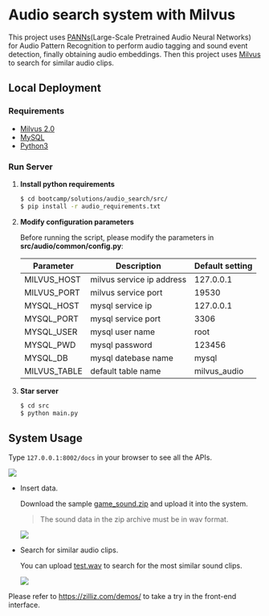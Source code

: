 # Audio search system with Milvus

This project uses [PANNs](https://github.com/qiuqiangkong/audioset_tagging_cnn)(Large-Scale Pretrained Audio Neural Networks) for Audio Pattern Recognition to perform audio tagging and sound event detection, finally obtaining audio embeddings. Then this project uses [Milvus](https://milvus.io/docs/v0.11.0/overview.md) to search for similar audio clips.

## Local Deployment

### Requirements

- [Milvus 2.0](https://milvus.io/docs/v2.0.0/install_standalone-docker.md)
- [MySQL](https://hub.docker.com/r/mysql/mysql-server)
- [Python3](https://www.python.org/downloads/)

### Run Server

1. **Install python requirements**

   ```bash
   $ cd bootcamp/solutions/audio_search/src/
   $ pip install -r audio_requirements.txt
   ```

2. **Modify configuration parameters**

   Before running the script, please modify the parameters in **src/audio/common/config.py**:

   | Parameter    | Description               | Default setting |
   | ------------ | ------------------------- | --------------- |
   | MILVUS_HOST  | milvus service ip address | 127.0.0.1       |
   | MILVUS_PORT  | milvus service port       | 19530           |
   | MYSQL_HOST   | mysql service ip     | 127.0.0.1       |
   | MYSQL_PORT   | mysql service port   | 3306            |
   | MYSQL_USER   | mysql user name      | root            |
   | MYSQL_PWD    | mysql password       | 123456          |
   | MYSQL_DB     | mysql datebase name  | mysql           |
   | MILVUS_TABLE | default table name        | milvus_audio    |

3. **Star server**

   ```bash
   $ cd src
   $ python main.py
   ```

## System Usage

Type `127.0.0.1:8002/docs` in your browser to see all the APIs.

![](./pic/all_API.png)

- Insert data.

  Download the sample [game_sound.zip](https://github.com/shiyu22/bootcamp/blob/0.11.0/solutions/audio_search/data/game_sound.zip?raw=true) and upload it into the system.

  > The sound data in the zip archive must be in wav format.

  ![](./pic/insert.png)

- Search for similar audio clips.

  You can upload [test.wav](https://github.com/shiyu22/bootcamp/blob/0.11.0/solutions/audio_search/data/test.wav) to search for the most similar sound clips.

  ![](./pic/search.png)

Please refer to https://zilliz.com/demos/ to take a try in the front-end interface.

